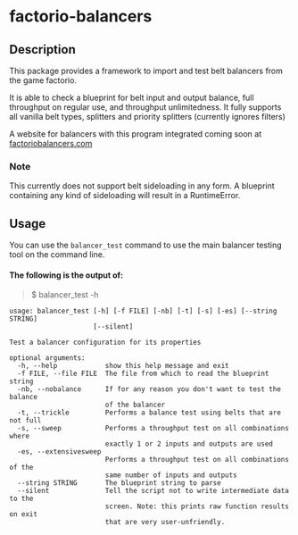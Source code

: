 # factorio-balancers

## Description
This package provides a framework to import and test belt balancers
from the game factorio.

It is able to check a blueprint for belt input and output balance, full
throughput on regular use, and throughput unlimitedness.
It fully supports all vanilla belt types, splitters and priority splitters
(currently ignores filters)

A website for balancers with this program integrated coming soon at
[factoriobalancers.com](http://factoriobalancers.com)

### Note
This currently does not support belt sideloading in any form. A blueprint
containing any kind of sideloading will result in a RuntimeError.

## Usage
You can use the ``balancer_test`` command to use the main balancer
testing tool on the command line.

#### The following is the output of:
> $ balancer_test -h

```
usage: balancer_test [-h] [-f FILE] [-nb] [-t] [-s] [-es] [--string STRING]
                     [--silent]

Test a balancer configuration for its properties

optional arguments:
  -h, --help            show this help message and exit
  -f FILE, --file FILE  The file from which to read the blueprint string
  -nb, --nobalance      If for any reason you don't want to test the balance
                        of the balancer
  -t, --trickle         Performs a balance test using belts that are not full
  -s, --sweep           Performs a throughput test on all combinations where
                        exactly 1 or 2 inputs and outputs are used
  -es, --extensivesweep
                        Performs a throughput test on all combinations of the
                        same number of inputs and outputs
  --string STRING       The blueprint string to parse
  --silent              Tell the script not to write intermediate data to the
                        screen. Note: this prints raw function results on exit
                        that are very user-unfriendly.

```
